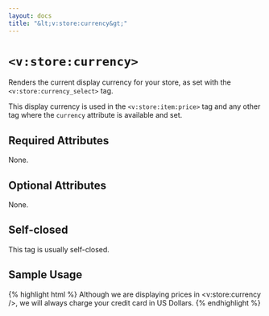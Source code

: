 ```yaml
---
layout: docs
title: "&lt;v:store:currency&gt;"
---
```


# `<v:store:currency>`

Renders the current display currency for your store, as set with the
`<v:store:currency_select>` tag.

This display currency is used in the `<v:store:item:price>` tag and any
other tag where the `currency` attribute is available and set.

## Required Attributes

None.

## Optional Attributes

None.

## Self-closed

This tag is usually self-closed.

## Sample Usage

{% highlight html %}
Although we are displaying prices in <v:store:currency />, 
we will always charge your credit card in US Dollars.
{% endhighlight %}
